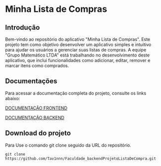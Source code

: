 
# Minha Lista de Compras
## Introdução
Bem-vindo ao repositório do aplicativo "Minha Lista de Compras". Este projeto tem como objetivo desenvolver um aplicativo simples e intuitivo para ajudar os usuários a gerenciar suas listas de compras. A equipe "Grupo Matemático LTDA" está trabalhando no desenvolvimento deste aplicativo, que inclui funcionalidades como adicionar, editar, remover e marcar itens como comprados.

## Documentações
Para acessar a documentação completa do projeto, consulte os links abaixo:

[DOCUMENTAÇÃO FRONTEND](frontend/)

[DOCUMENTAÇÃO BACKEND](backend/)

## Download do projeto
Para Use o comando git clone seguido da URL do repositório.

`git clone https://github.com/Tav1nnn/Faculdade_backendProjetoListaDeCompra.git`

